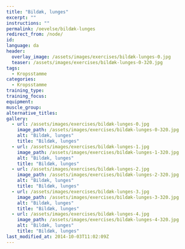 ```yaml
---
title: "Bildæk, lunges"
excerpt: ""
instructions: ""
permalink: /oevelse/bildæk-lunges
redirect_from: /node/
id: 
language: da
header:
  overlay_image: /assets/images/exercises/bildæk-lunges-0.jpg
  teaser: /assets/images/exercises/bildæk-lunges-0-320.jpg
tags:
  - Kropsstamme
categories:
  - Kropsstamme
training_type: 
training_focus: 
equipment:
muscle_group:
alternative_titles:
gallery:
  - url: /assets/images/exercises/bildæk-lunges-0.jpg
    image_path: /assets/images/exercises/bildæk-lunges-0-320.jpg
    alt: "Bildæk, lunges"
    title: "Bildæk, lunges"
  - url: /assets/images/exercises/bildæk-lunges-1.jpg
    image_path: /assets/images/exercises/bildæk-lunges-1-320.jpg
    alt: "Bildæk, lunges"
    title: "Bildæk, lunges"
  - url: /assets/images/exercises/bildæk-lunges-2.jpg
    image_path: /assets/images/exercises/bildæk-lunges-2-320.jpg
    alt: "Bildæk, lunges"
    title: "Bildæk, lunges"
  - url: /assets/images/exercises/bildæk-lunges-3.jpg
    image_path: /assets/images/exercises/bildæk-lunges-3-320.jpg
    alt: "Bildæk, lunges"
    title: "Bildæk, lunges"
  - url: /assets/images/exercises/bildæk-lunges-4.jpg
    image_path: /assets/images/exercises/bildæk-lunges-4-320.jpg
    alt: "Bildæk, lunges"
    title: "Bildæk, lunges"
last_modified_at: 2014-10-03T11:02:09Z
---
```



